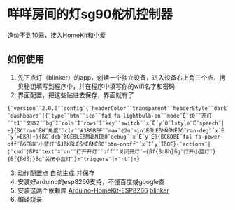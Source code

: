 # 咩咩房间的灯sg90舵机控制器
造价不到10元，接入HomeKit和小爱
## 如何使用
1. 先下点灯（blinker）的app，创建一个独立设备，进入设备右上角三个点，拷贝秘钥填写到程序中，并在程序中填写你的wifi名字和密码  
2. 界面配置，把这些贴进去保存，界面就有了
```
{¨version¨¨2.0.0¨¨config¨{¨headerColor¨¨transparent¨¨headerStyle¨¨dark¨¨background¨{¨img¨¨assets/img/headerbg.jpg¨¨isFull¨«}}¨dashboard¨|{¨type¨¨btn¨¨ico¨¨fad fa-lightbulb-on¨¨mode¨Ê¨t0¨¨开灯¨¨t1¨¨文本2¨¨bg¨Ì¨cols¨Í¨rows¨Í¨key¨¨switch¨´x´Ë´y´Ò¨lstyle¨Ë¨speech¨|÷}{ßC¨ran¨ßH¨角度¨¨clr¨¨#389BEE¨¨max¨¢2u¨min¨ÉßLÉßMÑßNËßO¨ran-deg¨´x´É´y´¤EßR|÷}{ßC¨deb¨ßGÉßLÉßMÑßNÌßO¨debug¨´x´É´y´Ë}{ßCßDßE¨fal fa-power-off¨ßGÊßH¨小蓝灯¨ßJßKßLÉßMËßNËßO¨btn-onoff¨´x´Ì´y´ÏßQÊ}÷¨actions¨|¦¨cmd¨¦ßP‡¨text¨‡¨on¨¨打开开灯¨¨off¨¨关闭开灯¨—{ßf{ßdßh}ßg¨打开小蓝灯¨}{ßf{ßdßj}ßg¨关闭小蓝灯¨}÷¨triggers¨|÷¨rt¨|÷}
```
3. 动作配置点 自动生成 并保存
4. 安装好arduino的esp8266支持，不懂百度或google查
5. 安装这两个依赖库 [Arduino-HomeKit-ESP8266](https://github.com/Mixiaoxiao/Arduino-HomeKit-ESP8266/archive/refs/heads/master.zip) [blinker](https://github.com/blinker-iot/blinker-library/archive/refs/heads/master.zip)
6. 编译烧录
